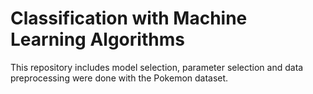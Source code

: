 #  Classification with Machine Learning Algorithms
 This repository includes model selection, parameter selection and data preprocessing were done with the Pokemon dataset.
